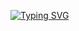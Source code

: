 [![Typing SVG](https://readme-typing-svg.demolab.com?font=Fira+Code&weight=900&size=28&pause=1000&color=4169E1&center=true&vCenter=true&multiline=true&random=false&width=500&height=100&lines=Pranshu+Goyal;Software+Engineer)](https://git.io/typing-svg)

<!--
**pranshu314/pranshu314** is a ✨ _special_ ✨ repository because its `README.md` (this file) appears on your GitHub profile.

Here are some ideas to get you started:

- 🔭 I’m currently working on ...
- 🌱 I’m currently learning ...
- 👯 I’m looking to collaborate on ...
- 🤔 I’m looking for help with ...
- 💬 Ask me about ...
- 📫 How to reach me: ...
- 😄 Pronouns: ...
- ⚡ Fun fact: ...
-->
